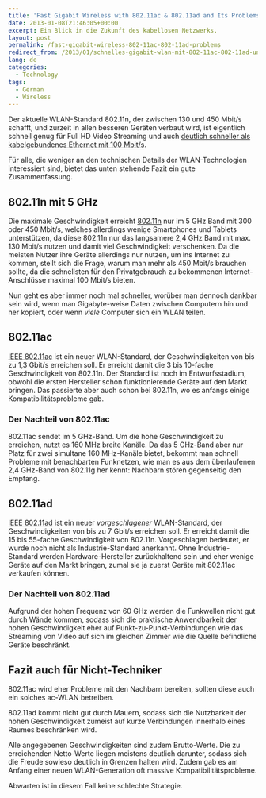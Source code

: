 ```yaml
---
title: 'Fast Gigabit Wireless with 802.11ac & 802.11ad and Its Problems'
date: 2013-01-08T21:46:05+00:00
excerpt: Ein Blick in die Zukunft des kabellosen Netzwerks.
layout: post
permalink: /fast-gigabit-wireless-802-11ac-802-11ad-problems
redirect_from: /2013/01/schnelles-gigabit-wlan-mit-802-11ac-802-11ad-und-deren-probleme/
lang: de
categories:
  - Technology
tags:
  - German
  - Wireless
---
```

Der aktuelle WLAN-Standard 802.11n, der zwischen 130 und 450 Mbit/s schafft, und zurzeit in allen besseren Geräten verbaut wird, ist eigentlich schnell genug für Full HD Video Streaming und auch [deutlich schneller als kabelgebundenes Ethernet mit 100 Mbit/s](https://michaelnordmeyer.github.io/speed-macbook-air-usb-ethernet-adapter).

Für alle, die weniger an den technischen Details der WLAN-Technologien interessiert sind, bietet das unten stehende Fazit ein gute Zusammenfassung.

## 802.11n mit 5 GHz

Die maximale Geschwindigkeit erreicht [802.11n](https://en.wikipedia.org/wiki/IEEE_802.11n) nur im 5 GHz Band mit 300 oder 450 Mbit/s, welches allerdings wenige Smartphones und Tablets unterstützen, da diese 802.11n nur das langsamere 2,4 GHz Band mit max. 130 Mbit/s nutzen und damit viel Geschwindigkeit verschenken. Da die meisten Nutzer ihre Geräte allerdings nur nutzen, um ins Internet zu kommen, stellt sich die Frage, warum man mehr als 450 Mbit/s brauchen sollte, da die schnellsten für den Privatgebrauch zu bekommenen Internet-Anschlüsse maximal 100 Mbit/s bieten.

Nun geht es aber immer noch mal schneller, worüber man dennoch dankbar sein wird, wenn man Gigabyte-weise Daten zwischen Computern hin und her kopiert, oder wenn _viele_ Computer sich ein WLAN teilen.

## 802.11ac

[IEEE 802.11ac](https://en.wikipedia.org/wiki/IEEE_802.11ac) ist ein neuer WLAN-Standard, der Geschwindigkeiten von bis zu 1,3 Gbit/s erreichen soll. Er erreicht damit die 3 bis 10-fache Geschwindigkeit von 802.11n. Der Standard ist noch im Entwurfsstadium, obwohl die ersten Hersteller schon funktionierende Geräte auf den Markt bringen. Das passierte aber auch schon bei 802.11n, wo es anfangs einige Kompatibilitätsprobleme gab.

### Der Nachteil von 802.11ac

802.11ac sendet im 5 GHz-Band. Um die hohe Geschwindigkeit zu erreichen, nutzt es 160 MHz breite Kanäle. Da das 5 GHz-Band aber nur Platz für zwei simultane 160 MHz-Kanäle bietet, bekommt man schnell Probleme mit benachbarten Funknetzen, wie man es aus dem überlaufenen 2,4 GHz-Band von 802.11g her kennt: Nachbarn stören gegenseitig den Empfang.

## 802.11ad

[IEEE 802.11ad](https://en.wikipedia.org/wiki/IEEE_802.11ad) ist ein neuer _vorgeschlagener_ WLAN-Standard, der Geschwindigkeiten von bis zu 7 Gbit/s erreichen soll. Er erreicht damit die 15 bis 55-fache Geschwindigkeit von 802.11n. Vorgeschlagen bedeutet, er wurde noch nicht als Industrie-Standard anerkannt. Ohne Industrie-Standard werden Hardware-Hersteller zurückhaltend sein und eher wenige Geräte auf den Markt bringen, zumal sie ja zuerst Geräte mit 802.11ac verkaufen können.

### Der Nachteil von 802.11ad

Aufgrund der hohen Frequenz von 60 GHz werden die Funkwellen nicht gut durch Wände kommen, sodass sich die praktische Anwendbarkeit der hohen Geschwindigkeit eher auf Punkt-zu-Punkt-Verbindungen wie das Streaming von Video auf sich im gleichen Zimmer wie die Quelle befindliche Geräte beschränkt.

## Fazit auch für Nicht-Techniker

802.11ac wird eher Probleme mit den Nachbarn bereiten, sollten diese auch ein solches ac-WLAN betreiben.

802.11ad kommt nicht gut durch Mauern, sodass sich die Nutzbarkeit der hohen Geschwindigkeit zumeist auf kurze Verbindungen innerhalb eines Raumes beschränken wird.

Alle angegebenen Geschwindigkeiten sind zudem Brutto-Werte. Die zu erreichenden Netto-Werte liegen meistens deutlich darunter, sodass sich die Freude sowieso deutlich in Grenzen halten wird. Zudem gab es am Anfang einer neuen WLAN-Generation oft massive Kompatibilitätsprobleme.

Abwarten ist in diesem Fall keine schlechte Strategie.